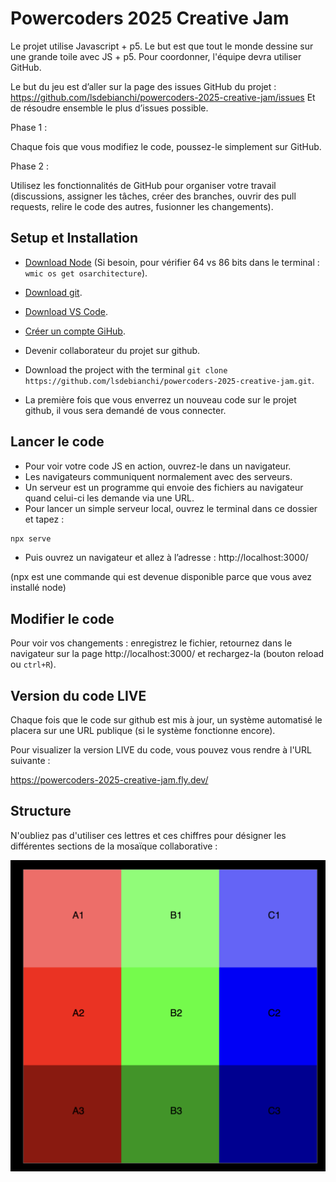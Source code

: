 # Powercoders 2025 Creative Jam

Le projet utilise Javascript + p5.
Le but est que tout le monde dessine sur une grande toile avec JS + p5.
Pour coordonner, l'équipe devra utiliser GitHub.

Le but du jeu est d’aller sur la page des issues GitHub du projet :
https://github.com/lsdebianchi/powercoders-2025-creative-jam/issues
Et de résoudre ensemble le plus d’issues possible.

Phase 1 :

Chaque fois que vous modifiez le code, poussez-le simplement sur GitHub.

Phase 2 :

Utilisez les fonctionnalités de GitHub pour organiser votre travail (discussions, assigner les tâches, créer des branches, ouvrir des pull requests, relire le code des autres, fusionner les changements).

## Setup et Installation

* [Download Node](https://nodejs.org/en/download)
  (Si besoin, pour vérifier 64 vs 86 bits dans le terminal : `wmic os get osarchitecture`).

* [Download git](https://git-scm.com/downloads).

* [Download VS Code](https://code.visualstudio.com/download).

* [Créer un compte GiHub](https://github.com/).

* Devenir collaborateur du projet sur github.

* Download the project with the terminal `git clone https://github.com/lsdebianchi/powercoders-2025-creative-jam.git`.

* La première fois que vous enverrez un nouveau code sur le projet github, il vous sera demandé de vous connecter.

## Lancer le code

* Pour voir votre code JS en action, ouvrez-le dans un navigateur.
* Les navigateurs communiquent normalement avec des serveurs.
* Un serveur est un programme qui envoie des fichiers au navigateur quand celui-ci les demande via une URL.
* Pour lancer un simple serveur local, ouvrez le terminal dans ce dossier et tapez :

```bash
npx serve
```

* Puis ouvrez un navigateur et allez à l’adresse : http://localhost:3000/

(npx est une commande qui est devenue disponible parce que vous avez installé node)

## Modifier le code

Pour voir vos changements :
enregistrez le fichier, retournez dans le navigateur sur la page http://localhost:3000/ et rechargez-la (bouton reload ou `ctrl+R`).


## Version du code LIVE

Chaque fois que le code sur github est mis à jour, un système automatisé le placera sur une URL publique (si le système fonctionne encore).

Pour visualizer la version LIVE du code, vous pouvez vous rendre à l'URL suivante :

https://powercoders-2025-creative-jam.fly.dev/

## Structure

N'oubliez pas d'utiliser ces lettres et ces chiffres pour désigner les différentes sections de la mosaïque collaborative :

![grid](./various/arrangement.png)